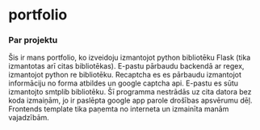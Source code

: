 # portfolio

### Par projektu
Šis ir mans portfolio, ko izveidoju izmantojot python bibliotēku Flask (tika izmantotas arī citas bibliotēkas). E-pastu pārbaudu backendā ar regex, izmantojot python re bibliotēku. Recaptcha es es pārbaudu izmantojot informāciju no forma atbildes un google captcha api. E-pastu es sūtu izmantojto smtplib bibliotēku. 
Šī programma nestrādās uz cita datora bez koda izmaiņām, jo ir paslēpta google app parole drošības apsvērumu dēļ. 
Frontends template tika paņemta no interneta un izmainīta manām vajadzībām.

